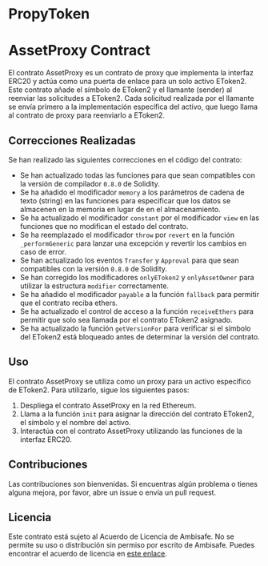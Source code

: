 # PropyToken
# AssetProxy Contract

El contrato AssetProxy es un contrato de proxy que implementa la interfaz ERC20 y actúa como una puerta de enlace para un solo activo EToken2. Este contrato añade el símbolo de EToken2 y el llamante (sender) al reenviar las solicitudes a EToken2. Cada solicitud realizada por el llamante se envía primero a la implementación específica del activo, que luego llama al contrato de proxy para reenviarlo a EToken2.

## Correcciones Realizadas

Se han realizado las siguientes correcciones en el código del contrato:

- Se han actualizado todas las funciones para que sean compatibles con la versión de compilador `0.8.0` de Solidity.
- Se ha añadido el modificador `memory` a los parámetros de cadena de texto (string) en las funciones para especificar que los datos se almacenen en la memoria en lugar de en el almacenamiento.
- Se ha actualizado el modificador `constant` por el modificador `view` en las funciones que no modifican el estado del contrato.
- Se ha reemplazado el modificador `throw` por `revert` en la función `_performGeneric` para lanzar una excepción y revertir los cambios en caso de error.
- Se han actualizado los eventos `Transfer` y `Approval` para que sean compatibles con la versión `0.8.0` de Solidity.
- Se han corregido los modificadores `onlyEToken2` y `onlyAssetOwner` para utilizar la estructura `modifier` correctamente.
- Se ha añadido el modificador `payable` a la función `fallback` para permitir que el contrato reciba ethers.
- Se ha actualizado el control de acceso a la función `receiveEthers` para permitir que solo sea llamada por el contrato EToken2 asignado.
- Se ha actualizado la función `getVersionFor` para verificar si el símbolo del EToken2 está bloqueado antes de determinar la versión del contrato.

## Uso

El contrato AssetProxy se utiliza como un proxy para un activo específico de EToken2. Para utilizarlo, sigue los siguientes pasos:

1. Despliega el contrato AssetProxy en la red Ethereum.
2. Llama a la función `init` para asignar la dirección del contrato EToken2, el símbolo y el nombre del activo.
3. Interactúa con el contrato AssetProxy utilizando las funciones de la interfaz ERC20.

## Contribuciones

Las contribuciones son bienvenidas. Si encuentras algún problema o tienes alguna mejora, por favor, abre un issue o envía un pull request.

## Licencia

Este contrato está sujeto al Acuerdo de Licencia de Ambisafe. No se permite su uso o distribución sin permiso por escrito de Ambisafe. Puedes encontrar el acuerdo de licencia en [este enlace](https://www.ambisafe.co/terms-of-use/).
